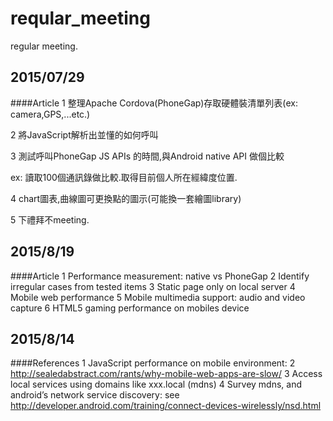 # reqular_meeting
regular meeting.
## 2015/07/29
####Article
1	整理Apache Cordova(PhoneGap)存取硬體裝清單列表(ex: camera,GPS,...etc.)

2	將JavaScript解析出並懂的如何呼叫

3	測試呼叫PhoneGap JS APIs 的時間,與Android native API 做個比較

ex:	讀取100個通訊錄做比較.取得目前個人所在經緯度位置.

4	chart圖表,曲線圖可更換點的圖示(可能換一套繪圖library)

5	下禮拜不meeting.

## 2015/8/19
####Article
1 Performance measurement: native vs PhoneGap
2 Identify irregular cases from tested items
3 Static page only on local server
4 Mobile web performance
5 Mobile multimedia support: audio and video capture
6 HTML5 gaming performance on mobiles device

## 2015/8/14
####References
1 JavaScript performance on mobile environment:
2 http://sealedabstract.com/rants/why-mobile-web-apps-are-slow/
3 Access local services using domains like xxx.local (mdns)
4 Survey mdns, and android’s network service discovery: see http://developer.android.com/training/connect-devices-wirelessly/nsd.html
